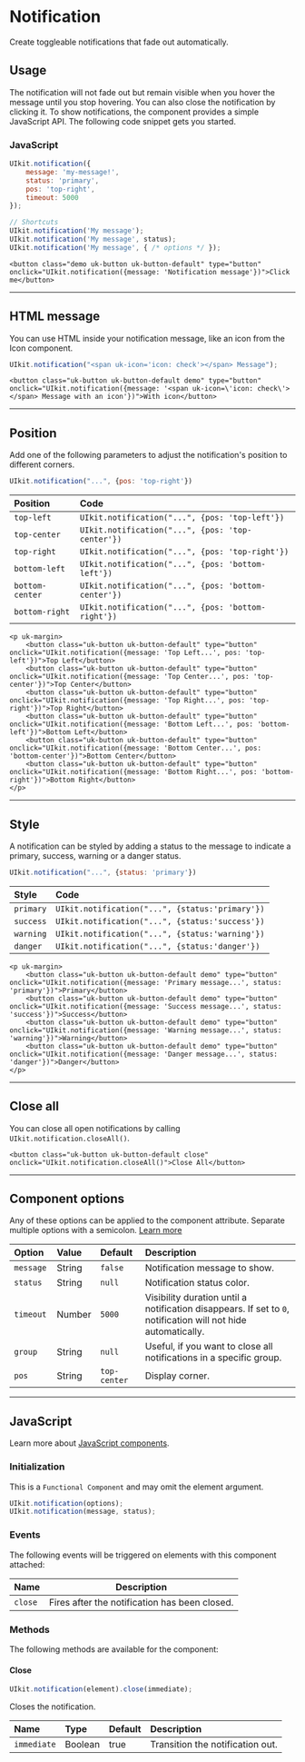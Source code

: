 # Notification

<p class="uk-text-lead">Create toggleable notifications that fade out automatically.</p>

## Usage

The notification will not fade out but remain visible when you hover the message until you stop hovering. You can also close the notification by clicking it. To show notifications, the component provides a simple JavaScript API. The following code snippet gets you started.

### JavaScript

```js
UIkit.notification({
    message: 'my-message!',
    status: 'primary',
    pos: 'top-right',
    timeout: 5000
});

// Shortcuts
UIkit.notification('My message');
UIkit.notification('My message', status);
UIkit.notification('My message', { /* options */ });
```

```example
<button class="demo uk-button uk-button-default" type="button" onclick="UIkit.notification({message: 'Notification message'})">Click me</button>

```

***

## HTML message

You can use HTML inside your notification message, like an icon from the Icon component.

```js
UIkit.notification("<span uk-icon='icon: check'></span> Message");
```

```example
<button class="uk-button uk-button-default demo" type="button" onclick="UIkit.notification({message: '<span uk-icon=\'icon: check\'></span> Message with an icon'})">With icon</button>

```

***

## Position

Add one of the following parameters to adjust the notification's position to different corners.


```js
UIkit.notification("...", {pos: 'top-right'})
```

| Position        | Code                                                |
|:----------------|:----------------------------------------------------|
| `top-left`      | `UIkit.notification("...", {pos: 'top-left'})`      |
| `top-center`    | `UIkit.notification("...", {pos: 'top-center'})`    |
| `top-right`     | `UIkit.notification("...", {pos: 'top-right'})`     |
| `bottom-left`   | `UIkit.notification("...", {pos: 'bottom-left'})`   |
| `bottom-center` | `UIkit.notification("...", {pos: 'bottom-center'})` |
| `bottom-right`  | `UIkit.notification("...", {pos: 'bottom-right'})`  |


```example
<p uk-margin>
    <button class="uk-button uk-button-default" type="button" onclick="UIkit.notification({message: 'Top Left...', pos: 'top-left'})">Top Left</button>
    <button class="uk-button uk-button-default" type="button" onclick="UIkit.notification({message: 'Top Center...', pos: 'top-center'})">Top Center</button>
    <button class="uk-button uk-button-default" type="button" onclick="UIkit.notification({message: 'Top Right...', pos: 'top-right'})">Top Right</button>
    <button class="uk-button uk-button-default" type="button" onclick="UIkit.notification({message: 'Bottom Left...', pos: 'bottom-left'})">Bottom Left</button>
    <button class="uk-button uk-button-default" type="button" onclick="UIkit.notification({message: 'Bottom Center...', pos: 'bottom-center'})">Bottom Center</button>
    <button class="uk-button uk-button-default" type="button" onclick="UIkit.notification({message: 'Bottom Right...', pos: 'bottom-right'})">Bottom Right</button>
</p>
```


***

## Style

A notification can be styled by adding a status to the message to indicate a primary, success, warning or a danger status.

```js
UIkit.notification("...", {status: 'primary'})
```

| Style     | Code                                            |
|:----------|:------------------------------------------------|
| `primary` | `UIkit.notification("...", {status:'primary'})` |
| `success` | `UIkit.notification("...", {status:'success'})` |
| `warning` | `UIkit.notification("...", {status:'warning'})` |
| `danger`  | `UIkit.notification("...", {status:'danger'})`  |

```example
<p uk-margin>
    <button class="uk-button uk-button-default demo" type="button" onclick="UIkit.notification({message: 'Primary message...', status: 'primary'})">Primary</button>
    <button class="uk-button uk-button-default demo" type="button" onclick="UIkit.notification({message: 'Success message...', status: 'success'})">Success</button>
    <button class="uk-button uk-button-default demo" type="button" onclick="UIkit.notification({message: 'Warning message...', status: 'warning'})">Warning</button>
    <button class="uk-button uk-button-default demo" type="button" onclick="UIkit.notification({message: 'Danger message...', status: 'danger'})">Danger</button>
</p>
```

***

## Close all

You can close all open notifications by calling `UIkit.notification.closeAll()`.

```example
<button class="uk-button uk-button-default close" onclick="UIkit.notification.closeAll()">Close All</button>

```

***

## Component options

Any of these options can be applied to the component attribute. Separate multiple options with a semicolon. [Learn more](javascript.md#component-configuration)

| Option     | Value  | Default      | Description                                                         |
|:-----------|:-------|:-------------|:--------------------------------------------------------------------|
| `message ` | String | `false`      | Notification message to show.                                       |
| `status`   | String | `null`       | Notification status color.                                          |
| `timeout`  | Number | `5000`       | Visibility duration until a notification disappears. If set to `0`, notification will not hide automatically.               |
| `group`    | String | `null`       | Useful, if you want to close all notifications in a specific group. |
| `pos`      | String | `top-center` | Display corner.                                                     |

***

## JavaScript

Learn more about [JavaScript components](javascript.md#programmatic-use).

### Initialization

This is a `Functional Component` and may omit the element argument.

```js
UIkit.notification(options);
UIkit.notification(message, status);
```

### Events

The following events will be triggered on elements with this component attached:

| Name    | Description                                   |
|---------|-----------------------------------------------|
| `close` | Fires after the notification has been closed. |

### Methods

The following methods are available for the component:

#### Close

```js
UIkit.notification(element).close(immediate);
```

Closes the notification.

| Name        | Type    | Default | Description                      |
|:------------|:--------|:--------|:---------------------------------|
| `immediate` | Boolean | true    | Transition the notification out. |
